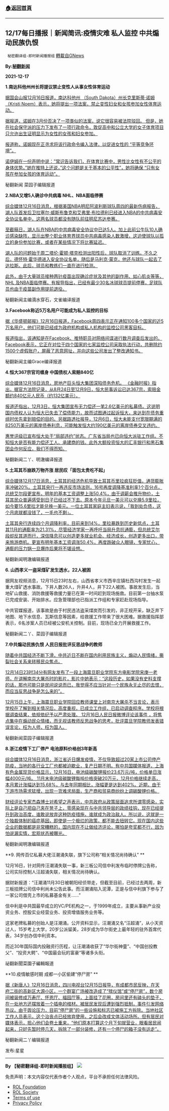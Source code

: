 ###  [:house:返回首頁](https://github.com/ourhimalayas/txt)
---


## 12/17每日播报｜新闻简讯:疫情灾难 私人监控 中共煽动民族仇恨
` 秘密翻译组-即时新闻播报组` [轉載自GNews](https://gnews.org/zh-hans/1765930/)

**By:[秘翻新闻](https://gtv.org/broadcast/watch/61bc50df7882000d51029fc3)**

**2021-12-17**

**1.南达科他州州长将提议禁止变性人从事女性体育运动**

[据国会山报12月16日报道，南达科他州 （South Dakota）州长克里斯蒂·诺姆（Kristi Noem）表示，她将提出一项法案，禁止变性妇女和女孩参加女性体育运动。](https://thehill.com/homenews/state-watch/586073-noem-says-she-will-propose-ban-on-transgender-women-in-female-sports?rl=1)

[据报道，诺姆在3月份否决了一项类似的法案，说它很容易被法院驳回。 但是，她在社会保守派的压力下发布了一项行政命令，敦促高中和公立大学的女子体育项目只允许出生证明显示为女性的女孩和妇女参加。](https://thehill.com/homenews/state-watch/586073-noem-says-she-will-propose-ban-on-transgender-women-in-female-sports?rl=1)

[报道称，诺姆现在正寻求将该行政命令编入法律，以促进女性的 “平等竞争环境”。](https://thehill.com/homenews/state-watch/586073-noem-says-she-will-propose-ban-on-transgender-women-in-female-sports?rl=1)

[诺伊姆在一份声明中说：”常识告诉我们，在体育比赛中，男性比女性有不公平的身体优势。”她在推特上还说，”这个问题是关于基本的公平性”，她将确保 “只有女孩在参加女孩的体育运动”。](https://thehill.com/homenews/state-watch/586073-noem-says-she-will-propose-ban-on-transgender-women-in-female-sports?rl=1)

秘翻新闻 菜园子编辑报道

**2.NBA又增5人确诊中共病毒 NHL、NBA面临停赛**

[综合媒体12月16日消息，根据美国NBA明尼阿波利斯球队周四的最新伤病报告，湖人队首发后卫拉塞尔·威斯布鲁克和艾弗里·布拉德利已经进入NBA的中共病毒安全协议名单中，这两名球员都没有随队前往明尼苏达参赛。](https://www.latimes.com/sports/lakers/story/2021-12-16/lakers-russell-westbrook-avery-bradley-enter-nba-covid-protocols)

[至截稿日，湖人队在NBA的中共病毒安全协议中已达5人。加上此前公牛队10人确诊感染缺阵，显示出整个职业体育界球员中共病毒感染人数激增，这迫使球队以孤立的身份参加比赛，或者在某些情况下将比赛延迟。](https://www.latimes.com/sports/lakers/story/2021-12-16/lakers-russell-westbrook-avery-bradley-enter-nba-covid-protocols)

[湖人队的问题始于周二塔伦·霍顿·塔克检测出阳性后，球队取消了训练。不久之后，德怀特·霍华德进入安全协议名单，随后是马利克·蒙克，他还与球队一起去了达拉斯。此后，球员和教练们一直在进行检测。](https://www.latimes.com/sports/lakers/story/2021-12-16/lakers-russell-westbrook-avery-bradley-enter-nba-covid-protocols)

[此外，由于大量球员接种两针疫苗出现确诊症状及其他的副作用、如心肌炎等等，NHL 及NBA面临停赛。有报导指出，已经有最少30名冰球球员提前停赛，足球队员也由于疫苗副作用提前退役。](https://www.latimes.com/sports/lakers/story/2021-12-16/lakers-russell-westbrook-avery-bradley-enter-nba-covid-protocols)

秘翻新闻主编滴水穿石，文雀编译报道

**3.Facebook称近5万名用户可能成为私人监控的目标**

[据《华盛顿邮报》12月16日报道，Facebook周四表示正在通知100多个国家的近5万名用户，他们可能已经成为政府机构或私人机构的监控公司黑客目标。](https://www.washingtonpost.com/technology/2021/12/16/facebook-spying-surveillance-notification/)

[报道指出，该通知是在Facebook、推特职员对网络间谍进行数月调查后发出的。 Facebook表示，它正在对位于四个国家的七家监控公司采取执法行动，共删除约1500个虚假账户，屏蔽了恶意网址，并向这些公司发出了整改通知书。](https://www.washingtonpost.com/technology/2021/12/16/facebook-spying-surveillance-notification/)

秘翻新闻主编Grace编译报道

**4.恒大367宗官司缠身 中国债权人索赔840亿**

[综合媒体12月16日消息，房地产巨头恒大集团深陷债务危机。 《金融时报》指出，据官方法院记录，从8月24日至12月9日，恒大民事诉讼已达367宗，索赔金额约840亿元人民币（约132亿美元）。](https://m.ntdtv.com/gb/2021/12/16/a103295697.html)

[报道还指出，12月3日，恒大集团宣布无力偿还一笔2.6亿美元的私募债。这说明国内债权人认为恒大已失去了偿债能力，故而试图通过起诉恒大，来达到在债务重组时优先拿到赔偿的目的。另据路透社报导，12月6日，恒大未能支付宽限期满的8250万美元的离岸债券利息，可能触发恒大约190亿美元的离岸债券交叉违约。](https://m.ntdtv.com/gb/2021/12/16/a103295697.html)

[惠誉评级已宣布恒大处于“局部违约”状态。广东省当局也已向恒大派驻工作组。不知恒大是否有能力偿还工人、承建商的钱。此外大额投资恒大的汇丰银行和黑石集团会作何反应，我们不得而知。](https://m.ntdtv.com/gb/2021/12/16/a103295697.html)

秘翻新闻二丫、明澈编译报道

**5.土耳其币崩跌万物齐涨 居民叹「面包太贵吃不起」**

[综合媒体12月17日消息，土耳其的经济危机导致土耳其币里拉疯狂贬值，通货膨胀率冲破20%。土耳其央行一再违反市场法则，16号再度调降基准利率1个百分点，总统艾尔段更宣布，明年的基本工资调整上涨50.4%，由于调薪会推升物价，土耳其民众普遍感受到日子已经过不下去。原本今年元旦一美元可以兑换5.9里拉，如今要15.6里拉才能兑换一美元。一位土耳其家庭主妇表示说，「我到处负债，这个月底就都没钱了，一毛也不剩」。](https://udn.com/news/story/6809/5916374)

[土耳其央行连续四个月调降利率，目前来到14%，里拉暴跌到历史新低点，土耳其11月的通膨率为21.31%，尽管经济学家一再呼吁当局升息抗通膨，但总统艾尔段却反其道而行，深信降息可以创造更多就业机会、经济成长，创造更多出口，带来旅游商机。更宣布明年基本工资调涨50.4%，再度跌破众人眼镜，专家忧心，通膨的压力锅一旦爆炸后果将不堪设想。](https://udn.com/news/story/6809/5916374)

秘翻新闻明澈编辑报道

**6. 山西孝义一盗采煤矿发生透水，22人被困**

据网友视频消息，12月15日23时左右，山西省孝义市西辛庄镇杜西沟村发生一起重大煤矿透水事故。下井人数26人，升井4人，井下22人被困。事故发生后，当地矿山救援、消防救援等救援力量已在第一时间赶到现场施救。目前第一台抽水泵已完成安装、开始排水。应急管理部也已指派工作组和专家赶赴现场指导。

中共官媒报道，该事故是由于村民违法盗采煤炭而引发的，非正规开采，缺乏井下地图、地下水信息、瓦斯信息等因素，给救援工作带来了很大困难。据救援指挥部表示，6名涉案人员已经被公安机关控制。目前，现场已全力开展救援工作。

秘翻新闻二丫、菜园子编辑报道

**7.中共煽动民族仇恨 人民日报批评反思战争的教师**

[随着中共国经济不断下滑，中共近日不断在国内利用民族主义，煽动人民情绪，撕裂社会关系来转移民众焦点。](https://mil.news.sina.com.cn/dgby/2021-12-16/doc-ikyakumx4550681.shtml)

[12月14日23时34分有网友发布了一段上海震旦职业学院东方电影学院宋庚一老师，在讲解南京大屠杀时的影片，影片中她表示：“这段历史，如果没有史料支撑的话，那也可能只是民间说说而已，我觉得不应当针对一个民族永无止尽的去恨，而应当反思战争是怎么来的”。](https://mil.news.sina.com.cn/dgby/2021-12-16/doc-ikyakumx4550681.shtml)

[12月15日上午，上海震旦职业学院回应教师课堂上对南京大屠杀不当言论，表示学校在了解到相关情况后，高度重视，已成立工作组，已启动调查程序。学校将根据调查结果，依规依纪予以严肃处理。 12月16日人民日报微博评论该事件 ，将焦点集中在煽动民众情绪，而无视该教师反思战争的思考，批评震旦学院教师发表错误言论，枉为人师，枉为国人。](https://mil.news.sina.com.cn/dgby/2021-12-16/doc-ikyakumx4550681.shtml)

秘翻新闻菜园子编辑报道

**8.浙江疫情下工厂停产 电池原料价格创3年新高**

[综合媒体12月16日消息，浙江省近日爆发疫情，不仅导致超过20家上市公司停产防疫，当地的各行业工厂也都被迫歇业，复产日期不明。有中共国媒体报道，上海有色金属现货价格显示，12月16日，电池级碳酸锂报价23.6万元/吨，价格单日涨幅4000元/吨。 11月末电池级碳酸锂每吨价格突破20万元，12月价格继续走高，本月累计涨幅达到15.68%，与去年同期相比，涨幅更是达到402%。近期，由于下游市场需求猛增，出现一货难求局面，生产商和贸易商纷纷上调碳酸锂价格。](https://www.bannedbook.org/bnews/comments/20211217/1666840.html)

[财经评论专家杰森博士对希望之声表示，中共政府从政策层面追求所谓零感染，实际上是自己把自己夹在凳子上，零感染现在与中共领导层的政绩挂钩，现在已经提升到政治高度，谁敢说放弃这种防疫措施，谁就成为政治敌人。所以说，这就是一个独裁体制的癌症基因，即使是一个极烂的政策，都不能去扭转它。现在国内这些企业的数据都是非常糟糕的，国内现在不让做经济评论，哪怕是夸奖都不行，因为怕说漏实情，宏观状态被曝光。](https://www.bannedbook.org/bnews/comments/20211217/1666840.html)

秘翻新闻明澈编辑报道

**9. 网传百亿私募大佬汪潮涌失联，旗下公司称“相关情况尚待确认” **

12月16日，针对网传汪潮涌失联一事，新三板公司信中利发布临时停牌公告称，公司实际控制人汪超涌失联，相关情况尚待确认。

据财新报道：“汪潮涌11月30日被朝阳经侦带走，但截至目前，已经过去两周，新三板挂牌公司信中利尚未公告此事。而汪潮涌陷入泥潭，正是与信中利旗下参与了一家公司借壳上市的私募基金有关……”

信中利是中共国最早成立的VC/PE机构之一，于1999年成立，主要从事新产业投资业务、控股实业经营业务、投资增值服务业务等。

这家老牌私募的创始人是汪潮涌。公开资料显示，汪潮涌又名“汪超涌”，从小天资过人，15岁考上大学，20岁公派留美，28岁成为华尔街史上最年轻的驻外首席代表，34岁创办信中利资本。

而近30年国际国内投融资行历程，让汪潮涌收获了“华尔街神童”、“中国创投教父”、“投资大鳄”、“中国最会玩的富豪”等诸多头衔。

祕翻新聞菜園子編輯報道

**10.疫情敏感时期 成都一小区偷建“停尸房” **

[据《新唐人》12月16日消息，四川电视台12月15日报导，有成都市民反映，在天府二街的高新区大源小区，一个群宴广场被改造成了“殡仪馆”或“停尸房”，数个房间被装修成万寿厅、怀恩厅、福园厅等，上面挂了花圈，房间里还有磕头的垫子，在一处地方还摆放着一个插电的棺材。被居民发现后遭到强烈抵制，事件引发网络热议。由于舆论压力，目前“停尸房”的一些设施和标志已被施工方拆除。当地社区工作人员表示，这个治丧点已经放弃使用，之后会改成文体活动场所。但有居民对媒体表示，担心他们会卷土重来，“他们原本打算这个月下旬就营业，眼看居民闹起来，只好先暂时停几天，拆除了一部分装修，还有一个停尸的箱子没有运走”。](https://m.ntdtv.com/gb/2021/12/16/a103295372.html)

秘翻新闻二丫编辑报道

发布:星星

* * *

**By 【秘密翻译组-即时新闻播报组】**
![](https://assets.gnews.org/wp-content/uploads/2021/12/秘翻海报.jpg)
 

免责声明：本文内容仅代表作者个人观点，平台不承担任何法律风险。

- [ROL Foundation](https://rolfoundation.org/)
- [ROL Society](https://rolsociety.org/)
- [Terms of use](https://gnews.org/terms-of-use-3/)
- [Privacy Policy](https://gnews.org/privacy-policy/)
